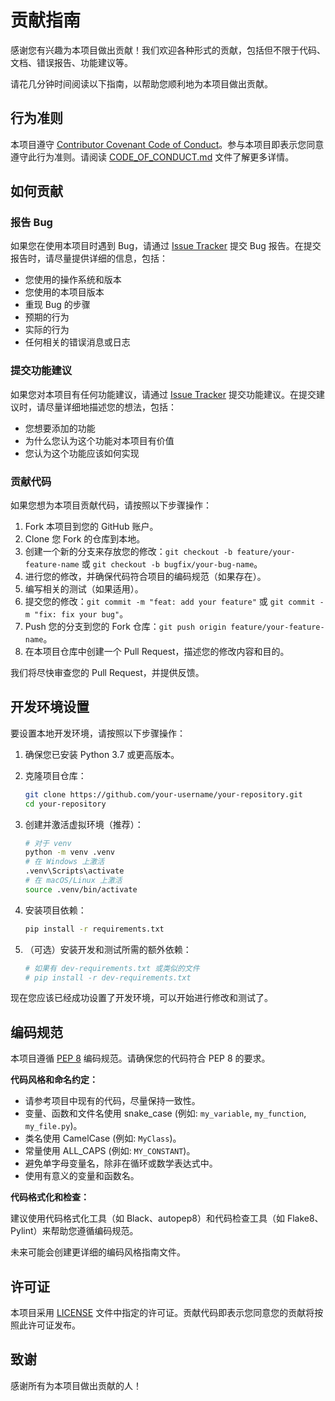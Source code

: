 # 贡献指南

感谢您有兴趣为本项目做出贡献！我们欢迎各种形式的贡献，包括但不限于代码、文档、错误报告、功能建议等。

请花几分钟时间阅读以下指南，以帮助您顺利地为本项目做出贡献。

## 行为准则

本项目遵守 [Contributor Covenant Code of Conduct](https://www.contributor-covenant.org/version/2/0/code_of_conduct.html)。参与本项目即表示您同意遵守此行为准则。请阅读 [CODE_OF_CONDUCT.md](CODE_OF_CONDUCT.md) 文件了解更多详情。

## 如何贡献

### 报告 Bug

如果您在使用本项目时遇到 Bug，请通过 [Issue Tracker](https://github.com/xiaomizhoubaobei/astrbot_plugin_treasure_bag_plugin/issues) 提交 Bug 报告。在提交报告时，请尽量提供详细的信息，包括：

*   您使用的操作系统和版本
*   您使用的本项目版本
*   重现 Bug 的步骤
*   预期的行为
*   实际的行为
*   任何相关的错误消息或日志

### 提交功能建议

如果您对本项目有任何功能建议，请通过 [Issue Tracker](https://github.com/xiaomizhoubaobei/astrbot_plugin_treasure_bag_plugin/issues) 提交功能建议。在提交建议时，请尽量详细地描述您的想法，包括：

*   您想要添加的功能
*   为什么您认为这个功能对本项目有价值
*   您认为这个功能应该如何实现

### 贡献代码

如果您想为本项目贡献代码，请按照以下步骤操作：

1.  Fork 本项目到您的 GitHub 账户。
2.  Clone 您 Fork 的仓库到本地。
3.  创建一个新的分支来存放您的修改：`git checkout -b feature/your-feature-name` 或 `git checkout -b bugfix/your-bug-name`。
4.  进行您的修改，并确保代码符合项目的编码规范（如果存在）。
5.  编写相关的测试（如果适用）。
6.  提交您的修改：`git commit -m "feat: add your feature"` 或 `git commit -m "fix: fix your bug"`。
7.  Push 您的分支到您的 Fork 仓库：`git push origin feature/your-feature-name`。
8.  在本项目仓库中创建一个 Pull Request，描述您的修改内容和目的。

我们将尽快审查您的 Pull Request，并提供反馈。

## 开发环境设置

要设置本地开发环境，请按照以下步骤操作：

1.  确保您已安装 Python 3.7 或更高版本。
2.  克隆项目仓库：

    ```bash
    git clone https://github.com/your-username/your-repository.git
    cd your-repository
    ```

3.  创建并激活虚拟环境（推荐）：

    ```bash
    # 对于 venv
    python -m venv .venv
    # 在 Windows 上激活
    .venv\Scripts\activate
    # 在 macOS/Linux 上激活
    source .venv/bin/activate
    ```

4.  安装项目依赖：

    ```bash
    pip install -r requirements.txt
    ```

5.  （可选）安装开发和测试所需的额外依赖：

    ```bash
    # 如果有 dev-requirements.txt 或类似的文件
    # pip install -r dev-requirements.txt
    ```

现在您应该已经成功设置了开发环境，可以开始进行修改和测试了。

## 编码规范

本项目遵循 [PEP 8](https://www.python.org/dev/peps/pep-0008/) 编码规范。请确保您的代码符合 PEP 8 的要求。

**代码风格和命名约定：**

*   请参考项目中现有的代码，尽量保持一致性。
*   变量、函数和文件名使用 snake_case (例如: `my_variable`, `my_function`, `my_file.py`)。
*   类名使用 CamelCase (例如: `MyClass`)。
*   常量使用 ALL_CAPS (例如: `MY_CONSTANT`)。
*   避免单字母变量名，除非在循环或数学表达式中。
*   使用有意义的变量和函数名。

**代码格式化和检查：**

建议使用代码格式化工具（如 Black、autopep8）和代码检查工具（如 Flake8、Pylint）来帮助您遵循编码规范。

未来可能会创建更详细的编码风格指南文件。

## 许可证

本项目采用 [LICENSE](LICENSE) 文件中指定的许可证。贡献代码即表示您同意您的贡献将按照此许可证发布。

## 致谢

感谢所有为本项目做出贡献的人！